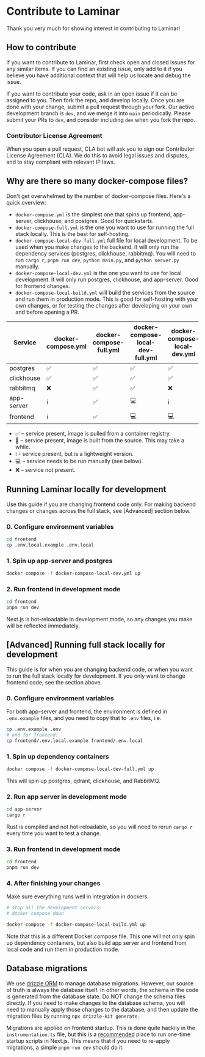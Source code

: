 # Contribute to Laminar

Thank you very much for showing interest in contributing to Laminar!

## How to contribute

If you want to contribute to Laminar, first check open and closed issues
for any similar items. If you can find an existing issue, only add to it if you believe
you have additional context that will help us locate and debug the issue. 

If you want to contribute your code, ask in an open issue if it can be assigned to you.
Then fork the repo, and develop locally. Once you are done with your change, submit a pull
request through your fork. Our active development branch is `dev`, and we merge it into
`main` periodically. Please submit your PRs to `dev`, and consider including `dev`
when you fork the repo.

### Contributor License Agreement

When you open a pull request, CLA bot will ask you to sign our Contributor License Agreement (CLA).
We do this to avoid legal issues and disputes, and to stay compliant with relevant IP laws.

## Why are there so many docker-compose files?

Don't get overwhelmed by the number of docker-compose files. Here's a quick overview:

- `docker-compose.yml` is the simplest one that spins up frontend, app-server, clickhouse, and postgres. Good for quickstarts.
- `docker-compose-full.yml` is the one you want to use for running the full stack locally. This is the best 
for self-hosting.
- `docker-compose-local-dev-full.yml` full file for local development. To be used when you make changes
  to the backend. It will only run the dependency services (postgres, clickhouse, rabbitmq).
  You will need to run `cargo r`, `pnpm run dev`, `python main.py`, and `python server.py` manually.
- `docker-compose-local-dev.yml` is the one you want to use for local development. It will only
  run postgres, clickhouse, and app-server. Good for frontend changes.
- `docker-compose-local-build.yml` will build the services from the source and run them in production mode. This is good for self-hosting with your own changes,
or for testing the changes after developing on your own and before opening a PR.

| Service | docker-compose.yml | docker-compose-full.yml | docker-compose-local-dev-full.yml | docker-compose-local-dev.yml | docker-compose-local-build.yml |
|---------|-------------------|------------------------|------------------------------|----------------------------|------------------------------|
| postgres | ✅ | ✅ | ✅ | ✅ | ✅ |
| clickhouse | ✅ | ✅ | ✅ | ✅ | ✅ |
| rabbitmq | ❌ | ✅ | ✅ | ❌ | ✅ |
| app-server | ℹ️ | ✅ | 💻 | ℹ️ | 🔧 | 
| frontend | ℹ️ | ✅ | 💻 | 💻 | 🔧 |

- ✅ – service present, image is pulled from a container registry.
- 🔧 – service present, image is built from the source. This may take a while.
- ℹ️ - service present, but is a lightweight version.
- 💻 – service needs to be run manually (see below).
- ❌ – service not present.


## Running Laminar locally for development

Use this guide if you are changing frontend code only.
For making backend changes or changes across the full stack,
see [Advanced] section below.

### 0. Configure environment variables

```sh
cd frontend
cp .env.local.example .env.local
```

### 1. Spin up app-server and postgres

```sh
docker compose -f docker-compose-local-dev.yml up
```

### 2. Run frontend in development mode

```sh
cd frontend
pnpm run dev
```

Next.js is hot-reloadable in development mode, so any changes you make will be reflected
immediately.

## [Advanced] Running full stack locally for development

This guide is for when you are changing backend code, or when you want to run the full stack
locally for development. If you only want to change frontend code, see the section above.

### 0. Configure environment variables

For both app-server and frontend, the environment is defined
in `.env.example` files, and you need to copy that to `.env` files, i.e.
```sh
cp .env.example .env
# and for frontend:
cp frontend/.env.local.example frontend/.env.local
```

### 1. Spin up dependency containers

```sh
docker compose -f docker-compose-local-dev-full.yml up
```

This will spin up postgres, qdrant, clickhouse, and RabbitMQ.

### 2. Run app server in development mode

```sh
cd app-server
cargo r
```

Rust is compiled and not hot-reloadable, so you will need to rerun `cargo r` every time you want
to test a change.

### 3. Run frontend in development mode

```sh
cd frontend
pnpm run dev
```

### 4. After finishing your changes

Make sure everything runs well in integration in dockers.

```sh
# stop all the development servers:
# docker compose down

docker compose -f docker-compose-local-build.yml up
```

Note that this is a different Docker compose file. This one will not only spin up
dependency containers, but also build
app server and frontend from local code and run them in production mode.

## Database migrations

We use [drizzle ORM](https://orm.drizzle.team/) to manage database migrations. However,
our source of truth is always the database itself. In other words, the schema in the code 
is generated from the database state. Do NOT change the schema files directly.
If you need to make changes to the database schema, you will need to manually apply
those changes to the database, and then update the migration files by running
`npx drizzle-kit generate`.

Migrations are applied on frontend startup. This is done quite hackily in the `instrumentation.ts` file,
but this is a [recommended](https://github.com/vercel/next.js/discussions/15341#discussioncomment-7091594)
place to run one-time startup scripts in Next.js. This means that if you 
need to re-apply migrations, a simple `pnpm run dev` should do it.
